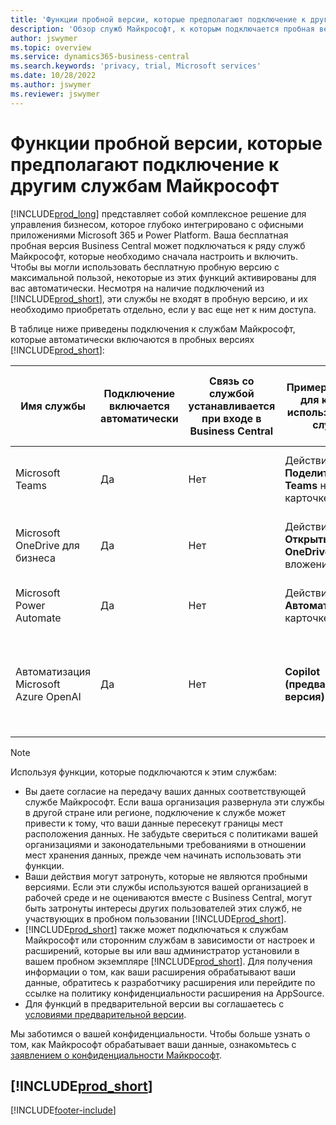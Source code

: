 ```yaml
---
title: 'Функции пробной версии, которые предполагают подключение к другим службам Майкрософт'
description: 'Обзор служб Майкрософт, к которым подключается пробная версия Business Central.'
author: jswymer
ms.topic: overview
ms.service: dynamics365-business-central
ms.search.keywords: 'privacy, trial, Microsoft services'
ms.date: 10/28/2022
ms.author: jswymer
ms.reviewer: jswymer
---
```

# Функции пробной версии, которые предполагают подключение к другим службам Майкрософт 

[!INCLUDE[prod_long](includes/prod_long.md)] представляет собой комплексное решение для управления бизнесом, которое глубоко интегрировано с офисными приложениями Microsoft 365 и Power Platform. Ваша бесплатная пробная версия Business Central может подключаться к ряду служб Майкрософт, которые необходимо сначала настроить и включить. Чтобы вы могли использовать бесплатную пробную версию с максимальной пользой, некоторые из этих функций активированы для вас автоматически. Несмотря на наличие подключений из [!INCLUDE[prod_short](includes/prod_short.md)], эти службы не входят в пробную версию, и их необходимо приобретать отдельно, если у вас еще нет к ним доступа.

В таблице ниже приведены подключения к службам Майкрософт, которые автоматически включаются в пробных версиях [!INCLUDE[prod_short](includes/prod_short.md)]:

|Имя службы|Подключение включается автоматически |Связь со службой устанавливается при входе в Business Central |Пример функции, для которой используется эта служба | Как управлять подключением и функциями, для которых оно используется|  
|------------|-------------|--------|------------|-------------|
|Microsoft Teams|Да|Нет|Действие **Поделиться в Teams** на карточке **Товар** |[Управление интеграцией Teams с Business Central](admin-teams-integration.md)|  
|Microsoft OneDrive для бизнеса|Да|Нет|Действие **Открыть в OneDrive** на вложениях **Товар** |[Управление интеграцией OneDrive с Business Central](admin-onedrive-integration.md#configure-onedrive-using-onedrive-setup)|  
| Microsoft Power Automate |Да|Нет|Действия **Автоматизация** на карточке **Товар** |[Настройка интеграции с Power Automate](/dynamics365/business-central/dev-itpro/powerplatform/power-automate-setup)|
| Автоматизация Microsoft Azure OpenAI |Да |Нет|**Copilot (предварительная версия)** |[Настройка создания маркетинговых текстов для товаров на базе ИИ с помощью Copilot](enable-ai.md)|

> [!NOTE]
> Используя функции, которые подключаются к этим службам: 
>
> - Вы даете согласие на передачу ваших данных соответствующей службе Майкрософт. Если ваша организация развернула эти службы в другой стране или регионе, подключение к службе может привести к тому, что ваши данные пересекут границы мест расположения данных. Не забудьте свериться с политиками вашей организациями и законодательными требованиями в отношении мест хранения данных, прежде чем начинать использовать эти функции. 
> - Ваши действия могут затронуть, которые не являются пробными версиями. Если эти службы используются вашей организацией в рабочей среде и не оцениваются вместе с Business Central, могут быть затронуты интересы других пользователей этих служб, не участвующих в пробном пользовании [!INCLUDE[prod_short](includes/prod_short.md)].
> - [!INCLUDE[prod_short](includes/prod_short.md)] также может подключаться к службам Майкрософт или сторонним службам в зависимости от настроек и расширений, которые вы или ваш администратор установили в вашем пробном экземпляре [!INCLUDE[prod_short](includes/prod_short.md)]. Для получения информации о том, как ваши расширения обрабатывают ваши данные, обратитесь к разработчику расширения или перейдите по ссылке на политику конфиденциальности расширения на AppSource.
> - Для функций в предварительной версии вы соглашаетесь с [условиями предварительной версии](https://powerplatform.microsoft.com/en-us/legaldocs/supp-powerplatform-preview/?wt.mc_id=power-virtual-agents_inproduct).

Мы заботимся о вашей конфиденциальности. Чтобы больше узнать о том, как Майкрософт обрабатывает ваши данные, ознакомьтесь с [заявлением о конфиденциальности Майкрософт](https://go.microsoft.com/fwlink/?linkid=521839).

## [!INCLUDE[prod_short](includes/free_trial_md.md)]  

[!INCLUDE[footer-include](includes/footer-banner.md)]
